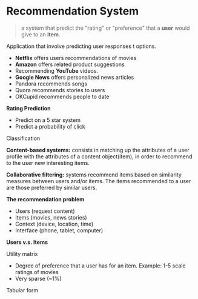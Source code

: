 # Recommendation System

> a system that predict the "rating" or "preference" that a **user** would give to an **item**.

Application that involve predicting user responses t options. 

- **Netflix** offers users recommendations of movies 
- **Amazon** offers related product suggestions 
- Recommending **YouTube** videos. 
- **Google News** offers personalized news articles 
- Pandora recommends songs 
- Quora recommends stories to users 
- OKCupid recommends people to date 

**Rating Prediction**

- Predict on a 5 star system 
- Predict a probability of click

Classification

**Content-based systems:** consists in matching up the attributes of a user profile with the attributes of a content object(item), in order to recommend to the user new interesting items.

**Collaborative filtering:** systems recommend items based on similarity measures between users and/or items. The items recommended to a user are those preferred by similar users. 

**The recommendation problem** 

- Users (request content) 
- Items (movies, news stories) 
- Context (device, location, time) 
- Interface (phone, tablet, computer) 

**Users v.s. Items**

Utility matrix

- Degree of preference that a user has for an item. Example: 1-5 scale ratings of movies 
- Very sparse (~1%) 

Tabular form

